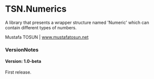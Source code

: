 # TSN.Numerics

A library that presents a wrapper structure named 'Numeric' which can contain different types of numbers.

Mustafa TOSUN | www.mustafatosun.net

### VersionNotes
#### Version: 1.0-beta
First release.